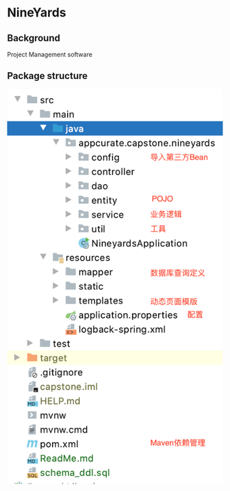 # NineYards

## Background
Project Management software

## Package structure
![Package structure](./src/main/resources/static/img/pkg_struc.png)